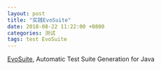 ```yaml
---
layout: post
title: "实践EvoSuite"
date: 2018-08-22 11:22:00 +0800
categories: 测试
tags: test EvoSuite
---
```


[EvoSuite](http://www.evosuite.org/), Automatic Test Suite Generation for Java

